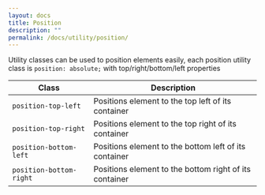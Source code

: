 ```yaml
---
layout: docs
title: Position
description: ""
permalink: /docs/utility/position/
---
```


Utility classes can be used to position elements easily, each position utility class is `position: absolute;` with top/right/bottom/left properties

| Class                   | Description                                            |
| ----------------------- | ------------------------------------------------------ |
| `position-top-left`     | Positions element to the top left of its container     |
| `position-top-right`    | Positions element to the top right of its container    |
| `position-bottom-left`  | Positions element to the bottom left of its container  |
| `position-bottom-right` | Positions element to the bottom right of its container |
